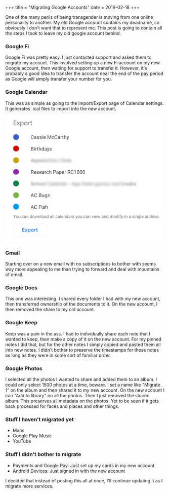 +++
title = "Migrating Google Accounts"
date = 2019-02-18
+++

One of the many perils of being transgender is moving from one online personality to another. My old Google account contains my deadname, so obviously I don't want that to represent me. This post is going to contain all the steps I took to leave my old google account behind.

### Google Fi
Google Fi was pretty easy. I just contacted support and asked them to migrate my account. This involved setting up a new Fi account on my new Google account, then waiting for support to transfer it. However, it's probably a good idea to transfer the account near the end of the pay period as Google will simply transfer your number for you.

### Google Calendar
This was as simple as going to the Import/Export page of Calendar settings. It generates .ical files to import into the new account.

![Screenshot of Google Calendar Export Screen](image1.png)

### Gmail
Starting over on a new email with no subscriptions to bother with seems way more appealing to me than trying to forward and deal with mountains of email.

### Google Docs
This one was interesting. I shared every folder I had with my new account, then transferred ownership of the documents to it. On the new account, I then removed the share to my old account.

### Google Keep
Keep was a pain in the ass. I had to individually share each note that I wanted to keep, then make a copy of it on the new account. For my pinned notes I did that, but for the other notes I simply copied and pasted them all into new notes. I didn't bother to preserve the timestamps for these notes as long as they were in some sort of familiar order.

### Google Photos
I selected all the photos I wanted to share and added them to an album. I could only select 1500 photos at a time, beware. I set a name like "Migrate 1" on the album and then shared it to my new account. On the new account I can "Add to library" on all the photos. Then I just removed the shared album. This preserves all metadata on the photos. Yet to be seen if it gets back processed for faces and places and other things.  

### Stuff I haven't migrated yet
- Maps
- Google Play Music
- YouTube

### Stuff I didn't bother to migrate
- Payments and Google Pay: Just set up my cards in my new account
- Android Devices: Just signed in with the new account

I decided that instead of posting this all at once, I'll continue updating it as I migrate more services.


